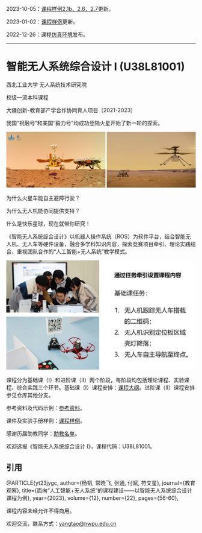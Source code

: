2023-10-05：[课程样例2.1b、2.6、2.7](课程样例)更新。

2023-01-02：[课程样例](课程样例)更新。

2022-12-26：课程[仿真环境](https://github.com/npu-ius-lab/npurobocourse_sim)发布。
***
# 智能无人系统综合设计 I (U38L81001)
西北工业大学 无人系统技术研究院

校级一流本科课程

大疆创新-教育部产学合作协同育人项目（2021-2023）

我国“祝融号”和美国“毅力号”均成功登陆火星开始了新一轮的探索。

![mars.png](fig/mars.png)

为什么火星车能自主避障行驶？

为什么无人机能协同提供支持？

什么是快乐星球，现在就带你研究！

《智能无人系统综合设计》以机器人操作系统（ROS）为软件平台，结合智能无人机、无人车等硬件设备，融合多学科知识内容，探索竞赛项目牵引、理论实践结合、重视团队合作的“人工智能+无人系统”教学模式。

![task.jpg](fig/task.jpg)

课程分为基础课（I）和进阶课（II）两个阶段，每阶段均包括理论课程、实验课程、综合实践三个环节。基础课（I）课程安排：[课程大纲](课程大纲)。进阶课（II）课程安排参见仓库其他分支。

参考资料及代码示例：[参考资料](参考资料)。

课件及实验手册样例：[课程样例](课程样例)。

感谢历届助教同学：[助教名单](助教名单)。

欢迎选报《智能无人系统综合设计 I》，课程代码：U38L81001。

## 引用

@ARTICLE{yt23jygc,
    author={杨韬, 常晓飞, 张通, 付斌, 符文星},
    journal={教育观察}, 
    title={面向“人工智能+无人系统”的课程建设——以智能无人系统综合设计课程为例}, 
    year={2023},
    volume={12},
    number={22},
    pages={56-60},

课程内容未经允许不得商用。

欢迎交流，联系方式：yangtao@nwpu.edu.cn
